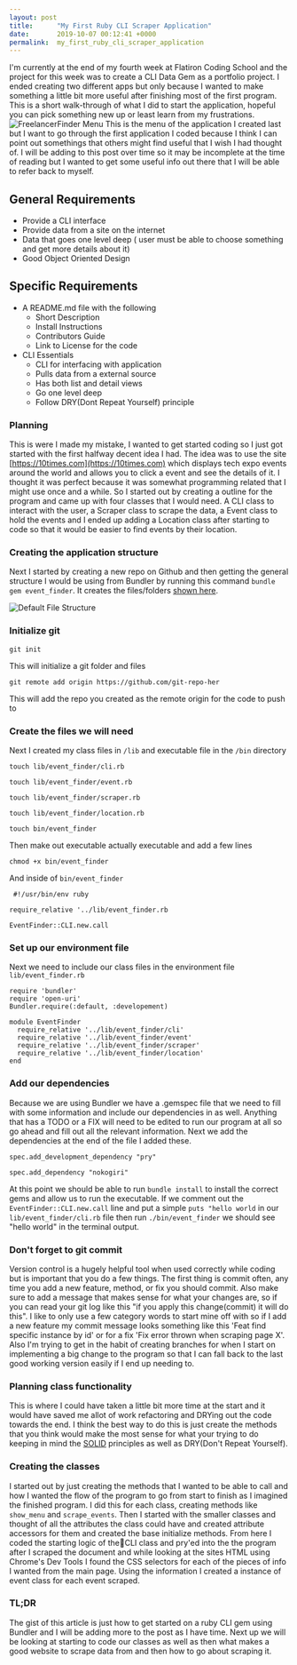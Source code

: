 ```yaml
---
layout: post
title:      "My First Ruby CLI Scraper Application"
date:       2019-10-07 00:12:41 +0000
permalink:  my_first_ruby_cli_scraper_application
---
```



I'm currently at the end of my fourth week at Flatiron Coding School and the project for this week was to create a CLI Data Gem as a portfolio project.  I ended creating two different apps but only because I wanted to make something a little bit more useful after finishing most of the first program.  This is a short walk-through of what I did to start the application, hopeful you can pick something new up or least learn from my frustrations.
![FreelancerFinder Menu](https://i.ibb.co/N6v8ffq/freelancer-finder-menu.png)
This is the menu of the application I created last but I want to go through the first application I coded because I think I can point out somethings that others might find useful that I wish I had thought of.  I will be adding to this post over time so it may be incomplete at the time of reading but I wanted to get some useful info out there that I will be able to refer back to myself.

## General Requirements  
 - Provide a CLI interface
 - Provide data from a site on the internet
 - Data that goes one level deep ( user must be able to choose something and get more details about it)
 - Good Object Oriented Design

## Specific Requirements
- A README.md file with the following
  - Short Description
  - Install Instructions
  - Contributors Guide
  - Link to License for the code
- CLI Essentials
  - CLI for interfacing with application
  - Pulls data from a external source
  - Has both list and detail views
  - Go one level deep
  - Follow DRY(Dont Repeat Yourself) principle


### Planning

This is were I made my mistake, I wanted to get started coding so I just got started with the first halfway decent idea I had.  The idea was to use the site [https://10times.com](https://10times.com) which displays tech expo events around the world and allows you to click a event and see the details of it.  I thought it was perfect because it was somewhat programming related that I might use once and a while.  So I started out by creating a outline for the program and came up with four classes that I would need.  A CLI class to interact with the user, a Scraper class to scrape the data, a Event class to hold the events and I ended up adding a Location class after starting to code so that it would be easier to find events by their location.  

### Creating the application structure

Next I started by creating a new repo on Github and then getting the general structure I would be using from Bundler by running this command `bundle gem event_finder`.  It creates the files/folders [shown here](https://drive.google.com/open?id=1DJmMK86bSK0-XoYZ2SJDZg33hjgscrMi).

![Default File Structure](https://i.ibb.co/bBFMKyB/bundle-gem-structure.png)

### Initialize git

  ```git init```

This will initialize a git folder and files

  ```git remote add origin https://github.com/git-repo-her```

This will add the repo you created as the remote origin for the code to push to

### Create the files we will need

Next I created my class files in `/lib` and executable file in the `/bin` directory

```touch lib/event_finder/cli.rb```

```touch lib/event_finder/event.rb```

```touch lib/event_finder/scraper.rb```

```touch lib/event_finder/location.rb```

```touch bin/event_finder```

Then make out executable actually executable and add a few lines

```chmod +x bin/event_finder```

And inside of `bin/event_finder`

```
 #!/usr/bin/env ruby

require_relative '../lib/event_finder.rb

EventFinder::CLI.new.call
```

### Set up our environment file

Next we need to include our class files in the environment file `lib/event_finder.rb`

```
require 'bundler'
require 'open-uri'
Bundler.require(:default, :developement)

module EventFinder
  require_relative '../lib/event_finder/cli'
  require_relative '../lib/event_finder/event'
  require_relative '../lib/event_finder/scraper'
  require_relative '../lib/event_finder/location'
end
```

### Add our dependencies

Because we are using Bundler we have a .gemspec file that we need to fill with some information and include our dependencies in as well.  Anything that has a TODO or a FIX will need to be edited to run our program at all so go ahead and fill out all the relevant information.  Next we add the dependencies at the end of the file I added these.

```
spec.add_development_dependency "pry"

spec.add_dependency "nokogiri"
```

At this point we should be able to run `bundle install` to install the correct gems and allow us to run the executable.  If we comment out the `EventFinder::CLI.new.call` line and put a simple `puts "hello world` in our `lib/event_finder/cli.rb` file then run `./bin/event_finder` we should see "hello world" in the terminal output.

### Don't forget to git commit

  Version control is a hugely helpful tool when used correctly while coding but is important that you do a few things.  The first thing is commit often, any time you add a new feature, method, or fix you should commit.  Also make sure to add a message that makes sense for what your changes are, so if you can read your git log like this "if you apply this change(commit) it will do this".  I like to only use a few category words to start mine off with so if I add a new feature my commit message looks something like this 'Feat find specific instance by id' or for a fix 'Fix error thrown when scraping page X'.  Also I'm trying to get in the habit of creating branches for when I start on implementing a big change to the program so that I can fall back to the last good working version easily if I end up needing to.  

### Planning class functionality

  This is where I could have taken a little bit more time at the start and it would have saved me allot of work refactoring and DRYing out the code towards the end.  I think the best way to do this is just create the methods that you think would make the most sense for what your trying to do keeping in mind the [SOLID](http://wall-skills.com/2013/solid-principles-for-maintainable-oo-code/) principles as well as DRY(Don't Repeat Yourself).   

### Creating the classes

I started out by just creating the methods that I wanted to be able to call and how I wanted the flow of the program
to go from start to finish as I imagined the finished program.  I did this for each class, creating methods like
`show_menu` and `scrape_events`.  Then I started with the smaller classes and thought of all the attributes the class could have and created attribute accessors for them and created the base initialize methods.  From here I coded the starting logic of theCLI class and pry'ed into the the program after I scraped the document and while looking at the sites HTML using Chrome's Dev Tools I found the CSS selectors for each of the pieces of info I wanted from the main page.  Using the information I created a instance of event class for each event scraped.



### TL;DR
The gist of this article is just how to get started on a ruby CLI gem using Bundler and I will be adding more to the post as I have time.  Next up we will be looking at starting to code our classes as well as then what makes a good website to scrape data from and then how to go about scraping it.
